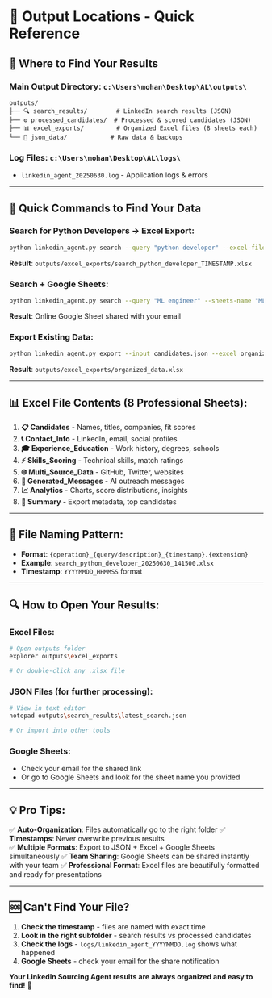 # 🎯 **Output Locations - Quick Reference**

## 📍 **Where to Find Your Results**

### **Main Output Directory**: `c:\Users\mohan\Desktop\AL\outputs\`

```
outputs/
├── 🔍 search_results/        # LinkedIn search results (JSON)
├── ⚙️ processed_candidates/  # Processed & scored candidates (JSON)  
├── 📊 excel_exports/         # Organized Excel files (8 sheets each)
└── 📝 json_data/            # Raw data & backups
```

### **Log Files**: `c:\Users\mohan\Desktop\AL\logs\`
- `linkedin_agent_20250630.log` - Application logs & errors

---

## 🚀 **Quick Commands to Find Your Data**

### **Search for Python Developers** → Excel Export:
```bash
python linkedin_agent.py search --query "python developer" --excel-file auto
```
**Result**: `outputs/excel_exports/search_python_developer_TIMESTAMP.xlsx`

### **Search + Google Sheets**:
```bash
python linkedin_agent.py search --query "ML engineer" --sheets-name "ML Candidates 2025" --share-email your@email.com
```
**Result**: Online Google Sheet shared with your email

### **Export Existing Data**:
```bash
python linkedin_agent.py export --input candidates.json --excel organized_data.xlsx --include-analytics
```
**Result**: `outputs/excel_exports/organized_data.xlsx`

---

## 📊 **Excel File Contents** (8 Professional Sheets):

1. **📋 Candidates** - Names, titles, companies, fit scores
2. **📞 Contact_Info** - LinkedIn, email, social profiles
3. **🎓 Experience_Education** - Work history, degrees, schools
4. **⚡ Skills_Scoring** - Technical skills, match ratings
5. **🌐 Multi_Source_Data** - GitHub, Twitter, websites
6. **💬 Generated_Messages** - AI outreach messages
7. **📈 Analytics** - Charts, score distributions, insights
8. **📄 Summary** - Export metadata, top candidates

---

## 🎨 **File Naming Pattern**:
- **Format**: `{operation}_{query/description}_{timestamp}.{extension}`
- **Example**: `search_python_developer_20250630_141500.xlsx`
- **Timestamp**: `YYYYMMDD_HHMMSS` format

---

## 🔍 **How to Open Your Results**:

### **Excel Files**:
```bash
# Open outputs folder
explorer outputs\excel_exports

# Or double-click any .xlsx file
```

### **JSON Files** (for further processing):
```bash
# View in text editor
notepad outputs\search_results\latest_search.json

# Or import into other tools
```

### **Google Sheets**:
- Check your email for the shared link
- Or go to Google Sheets and look for the sheet name you provided

---

## 💡 **Pro Tips**:

✅ **Auto-Organization**: Files automatically go to the right folder
✅ **Timestamps**: Never overwrite previous results  
✅ **Multiple Formats**: Export to JSON + Excel + Google Sheets simultaneously
✅ **Team Sharing**: Google Sheets can be shared instantly with your team
✅ **Professional Format**: Excel files are beautifully formatted and ready for presentations

---

## 🆘 **Can't Find Your File?**

1. **Check the timestamp** - files are named with exact time
2. **Look in the right subfolder** - search results vs processed candidates
3. **Check the logs** - `logs/linkedin_agent_YYYYMMDD.log` shows what happened
4. **Google Sheets** - check your email for the share notification

**Your LinkedIn Sourcing Agent results are always organized and easy to find!** 🎉
